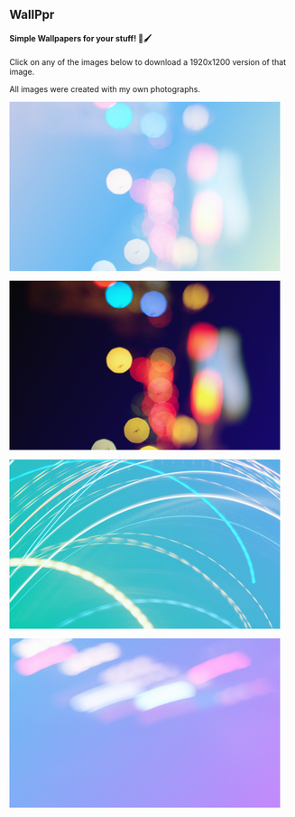 ## WallPpr
#### Simple Wallpapers for your stuff! 🎨🖌

Click on any of the images below to download a 1920x1200 version of that image. 

All images were created with my own photographs.

[<img src="./HeavyRain_L_SD.png">](https://github.com/andrewmundy/WallPpr/raw/master/HeavyRain_L_HD.png)

[<img src="./NightRain_L_SD.png">](https://github.com/andrewmundy/WallPpr/raw/master/NightRain_L_HD.png)

[<img src="./ElectricGrass_L_SD.png">](https://github.com/andrewmundy/WallPpr/raw/master/ElectricGrass_L_HD.png)

[<img src="./Moon_L_SD.png">](https://github.com/andrewmundy/WallPpr/raw/master/Moon_L_HD.png)